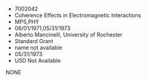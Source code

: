 * 7002042
* Coherence Effects in Electromagnetic Interactions
* MPS,PHY
* 06/01/1971,05/31/1973
* Alberto Mancinelli, University of Rochester
* Standard Grant
*   name not available
* 05/31/1973
* USD Not Available

NONE
